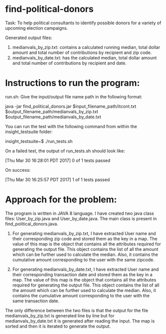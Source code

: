 # find-political-donors

Task: To help political consultants to identify possible donors for a variety of upcoming election campaigns.

Generated output files:
1. medianvals_by_zip.txt: contains a calculated running median, total dollar amount and total number of contributions by recipient and zip code.
2. medianvals_by_date.txt: has the calculated median, total dollar amount and total number of contributions by recipient and date.

# Instructions to run the program:

run.sh: Give the input/output file name path in the following format:

java -jar find_political_donors.jar $input_filename_path/itcont.txt $output_filename_path/medianvals_by_zip.txt $output_filename_path/medianvals_by_date.txt 

You can run the test with the following command from within the insight_testsuite folder:

insight_testsuite~$ ./run_tests.sh 

On a failed test, the output of run_tests.sh should look like:

[FAIL]: test_1
[Thu Mar 30 16:28:01 PDT 2017] 0 of 1 tests passed

On success:

[PASS]: test_1
[Thu Mar 30 16:25:57 PDT 2017] 1 of 1 tests passed

                
# Approach for the problem:

The program is written in JAVA 8 language. I have created two java class files: User_by_zip.java and User_by_date.java. The main class is present in find_political_donors.java.

1. For generating medianvals_by_zip.txt, I have extracted User name and their corresponding zip code and stored them as the key in a map. The value of this map  is the object that contains all the attributes required for generating the output file. This object contains the list of all the amount which can be further used to calculate the median. Also, it contains the cumulative amount corresponding to the user with the same zipcode.

2. For generating medianvals_by_date.txt, I have extracted User name and their corresponding transaction date and stored them as the key in a map. The value of this map  is the object that contains all the attributes required for generating the output file. This object contains the list of all the amount which can be further used to calculate the median. Also, it contains the cumulative amount corresponding to the user with the same transaction date.

The only difference between the two files is that the output for the file medianvals_by_zip.txt is generated line by line but for medianvals_by_date.txt it is generated after reading the input. The map is sorted and then it is iterated to generate the output.
